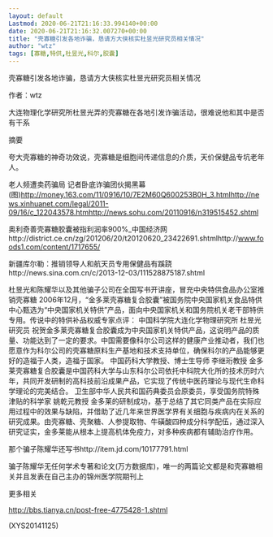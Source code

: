 ```yaml
---
layout: default
Lastmod: 2020-06-21T21:16:33.994140+00:00
date: 2020-06-21T21:16:32.007270+00:00
title: "壳寡糖引发各地诈骗，恳请方大侠核实杜昱光研究员相关情况"
author: "wtz"
tags: [寡糖,特供,杜昱光,科尔,胶囊]
---
```


壳寡糖引发各地诈骗，恳请方大侠核实杜昱光研究员相关情况

作者：wtz

大连物理化学研究所杜昱光弄的壳寡糖在各地引发诈骗活动，很难说他和其中是否有干系

摘要

夸大壳寡糖的神奇功效说，壳寡糖是细胞间传递信息的介质，天价保健品专坑老年人。

老人频遭卖药骗局 记者卧底诈骗团伙揭黑幕(图)http://money.163.com/11/0916/10/7E2M60Q600253B0H_3.htmlhttp://news.xinhuanet.com/legal/2011-09/16/c_122043578.htmhttp://news.sohu.com/20110916/n319515452.shtml

奥利奇善壳寡糖胶囊被指利润率900%_中国经济网http://district.ce.cn/zg/201206/20/t20120620_23422691.shtmlhttp://www.foods1.com/content/1717655/

新疆库尔勒：推销领导人和航天员专用保健品有蹊跷http://news.sina.com.cn/c/2013-12-03/111528875187.shtml

杜昱光和陈耀华以及其他骗子公司在全国写书开讲座，冒充中央特供食品办公室推销壳寡糖 2006年12月，“金多莱壳寡糖复合胶囊”被国务院中央国家机关食品特供中心甄选为“中央国家机关特供”产品，面向中央国家机关和国务院机关老干部特供专用。传说中的特供补品权威专家点评：    中国科学院大连化学物理研究所   杜昱光研究员   祝贺金多莱壳寡糖复合胶囊成为中央国家机关特供产品，这说明产品的质量、功能达到了一定的要求。中国需要像科尔公司这样的健康产业推动者，我们也愿意作为科尔公司的壳寡糖原料生产基地和技术支持单位，确保科尔的产品能够更好的造福于人类，造福于国家。     中国药科大学教授、博士生导师    李继珩教授    金多莱壳寡糖复合胶囊是中国药科大学与山东科尔公司依托中科院大化所的技术历时六年，共同开发研制的高科技前沿成果产品，它实现了传统中医药理论与现代生命科学理论的完美结合。    卫生部中华人民共和国药典委员会原委员，享受国务院特殊津贴的科学家    姚乾元教授    金多莱的研制成功，基于总结了其它同类产品在实际应用过程中的效果与缺陷，并借助了近几年来世界医学界有关细胞与疾病内在关系的研究成果。由壳寡糖、壳聚糖、人参提取物、牛磺酸四种成分科学配伍，通过深入研究证实，金多莱能从根本上提高机体免疫力，对多种疾病都有辅助治疗作用。

那个骗子陈耀华还写书http://item.jd.com/10177791.html

骗子陈耀华无任何学术专著和论文(万方数据库)，唯一的两篇论文都是和壳寡糖相关并且发表在自己主办的锦州医学院期刊上

更多相关

http://bbs.tianya.cn/post-free-4775428-1.shtml

(XYS20141125)

